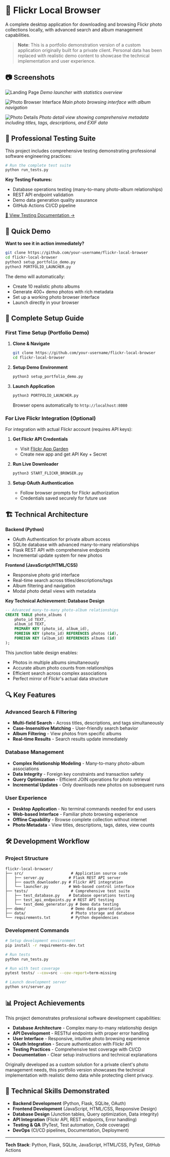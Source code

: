 # 📸 Flickr Local Browser

A complete desktop application for downloading and browsing Flickr photo collections locally, with advanced search and album management capabilities.

> **Note**: This is a portfolio demonstration version of a custom application originally built for a private client. Personal data has been replaced with realistic demo content to showcase the technical implementation and user experience.

## 📷 Screenshots

![Landing Page](screenshots/landing-page.png)
_Demo launcher with statistics overview_

![Photo Browser Interface](screenshots/photo-browser.png)
_Main photo browsing interface with album navigation_

![Photo Details](screenshots/metadata.png)
_Photo detail view showing comprehensive metadata including titles, tags, descriptions, and EXIF data_

## 🧪 **Professional Testing Suite**

This project includes comprehensive testing demonstrating professional software engineering practices:

```bash
# Run the complete test suite
python run_tests.py
```

**Key Testing Features:**

- Database operations testing (many-to-many photo-album relationships)
- REST API endpoint validation
- Demo data generation quality assurance
- GitHub Actions CI/CD pipeline

[📖 View Testing Documentation →](tests/README.md)

## 🎯 Quick Demo

**Want to see it in action immediately?**

```bash
git clone https://github.com/your-username/flickr-local-browser
cd flickr-local-browser
python3 setup_portfolio_demo.py
python3 PORTFOLIO_LAUNCHER.py
```

The demo will automatically:

- Create 10 realistic photo albums
- Generate 400+ demo photos with rich metadata
- Set up a working photo browser interface
- Launch directly in your browser

## 🚀 Complete Setup Guide

### First Time Setup (Portfolio Demo)

1. **Clone & Navigate**

   ```bash
   git clone https://github.com/your-username/flickr-local-browser
   cd flickr-local-browser
   ```

2. **Setup Demo Environment**

   ```bash
   python3 setup_portfolio_demo.py
   ```

3. **Launch Application**
   ```bash
   python3 PORTFOLIO_LAUNCHER.py
   ```
   Browser opens automatically to `http://localhost:8080`

### For Live Flickr Integration (Optional)

For integration with actual Flickr account (requires API keys):

1. **Get Flickr API Credentials**

   - Visit [Flickr App Garden](https://www.flickr.com/services/apps/create/)
   - Create new app and get API Key + Secret

2. **Run Live Downloader**

   ```bash
   python3 START_FLICKR_BROWSER.py
   ```

3. **Setup OAuth Authentication**
   - Follow browser prompts for Flickr authorization
   - Credentials saved securely for future use

## 🏗️ Technical Architecture

**Backend (Python)**

- OAuth Authentication for private album access
- SQLite database with advanced many-to-many relationships
- Flask REST API with comprehensive endpoints
- Incremental update system for new photos

**Frontend (JavaScript/HTML/CSS)**

- Responsive photo grid interface
- Real-time search across titles/descriptions/tags
- Album filtering and navigation
- Modal photo detail views with metadata

**Key Technical Achievement: Database Design**

```sql
-- Advanced many-to-many photo-album relationships
CREATE TABLE photo_albums (
    photo_id TEXT,
    album_id TEXT,
    PRIMARY KEY (photo_id, album_id),
    FOREIGN KEY (photo_id) REFERENCES photos (id),
    FOREIGN KEY (album_id) REFERENCES albums (id)
);
```

This junction table design enables:

- Photos in multiple albums simultaneously
- Accurate album photo counts from relationships
- Efficient search across complex associations
- Perfect mirror of Flickr's actual data structure

## 🔍 Key Features

### Advanced Search & Filtering

- **Multi-field Search** - Across titles, descriptions, and tags simultaneously
- **Case-Insensitive Matching** - User-friendly search behavior
- **Album Filtering** - View photos from specific albums
- **Real-time Results** - Search results update immediately

### Database Management

- **Complex Relationship Modeling** - Many-to-many photo-album associations
- **Data Integrity** - Foreign key constraints and transaction safety
- **Query Optimization** - Efficient JOIN operations for photo retrieval
- **Incremental Updates** - Only downloads new photos on subsequent runs

### User Experience

- **Desktop Application** - No terminal commands needed for end users
- **Web-based Interface** - Familiar photo browsing experience
- **Offline Capability** - Browse complete collection without internet
- **Photo Metadata** - View titles, descriptions, tags, dates, view counts

## 🛠️ Development Workflow

### Project Structure

```
flickr-local-browser/
├── src/                     # Application source code
│   ├── server.py           # Flask REST API server
│   ├── oauth_downloader.py # Flickr API integration
│   └── launcher.py         # Web-based control interface
├── tests/                   # Comprehensive test suite
│   ├── test_database.py    # Database operations testing
│   ├── test_api_endpoints.py # REST API testing
│   └── test_demo_generator.py # Demo data testing
├── demo/                    # Demo data generation
├── data/                    # Photo storage and database
└── requirements.txt         # Python dependencies
```

### Development Commands

```bash
# Setup development environment
pip install -r requirements-dev.txt

# Run tests
python run_tests.py

# Run with test coverage
pytest tests/ --cov=src --cov-report=term-missing

# Launch development server
python src/server.py
```

## 📊 Project Achievements

This project demonstrates professional software development capabilities:

- **Database Architecture** - Complex many-to-many relationship design
- **API Development** - RESTful endpoints with proper error handling
- **User Interface** - Responsive, intuitive photo browsing experience
- **OAuth Integration** - Secure authentication with Flickr API
- **Testing Practices** - Comprehensive test coverage with CI/CD
- **Documentation** - Clear setup instructions and technical explanations

Originally developed as a custom solution for a private client's photo management needs, this portfolio version showcases the technical implementation with realistic demo data while protecting client privacy.

## 🎯 Technical Skills Demonstrated

- **Backend Development** (Python, Flask, SQLite, OAuth)
- **Frontend Development** (JavaScript, HTML/CSS, Responsive Design)
- **Database Design** (Junction tables, Query optimization, Data integrity)
- **API Integration** (Flickr API, REST endpoints, Error handling)
- **Testing & QA** (PyTest, Test automation, Code coverage)
- **DevOps** (CI/CD pipelines, Documentation, Deployment)

---

**Tech Stack**: Python, Flask, SQLite, JavaScript, HTML/CSS, PyTest, GitHub Actions
